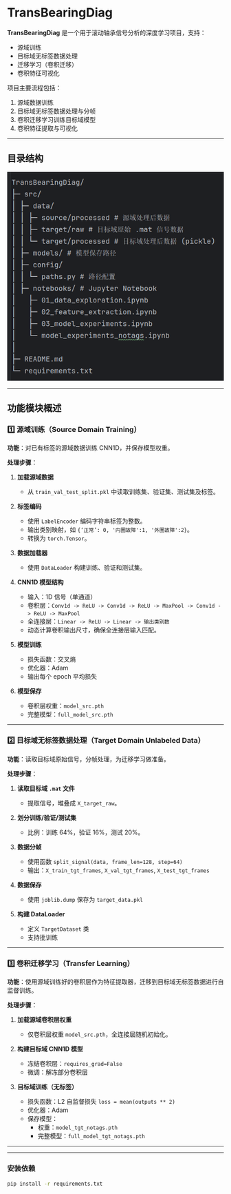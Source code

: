 # TransBearingDiag

**TransBearingDiag** 是一个用于滚动轴承信号分析的深度学习项目，支持：

- 源域训练
- 目标域无标签数据处理
- 迁移学习（卷积迁移）
- 卷积特征可视化

项目主要流程包括：

1. 源域数据训练
2. 目标域无标签数据处理与分帧
3. 卷积迁移学习训练目标域模型
4. 卷积特征提取与可视化

---



## 目录结构


![tree.png](tree.png)


---

## 功能模块概述

### 1️⃣ 源域训练（Source Domain Training）

**功能**：对已有标签的源域数据训练 CNN1D，并保存模型权重。  

**处理步骤**：

1. **加载源域数据**  
   - 从 `train_val_test_split.pkl` 中读取训练集、验证集、测试集及标签。

2. **标签编码**  
   - 使用 `LabelEncoder` 编码字符串标签为整数。
   - 输出类别映射，如 `{‘正常’: 0, '内圈故障':1, '外圈故障':2}`。
   - 转换为 `torch.Tensor`。

3. **数据加载器**  
   - 使用 `DataLoader` 构建训练、验证和测试集。

4. **CNN1D 模型结构**  
   - 输入：1D 信号（单通道）  
   - 卷积层：`Conv1d -> ReLU -> Conv1d -> ReLU -> MaxPool -> Conv1d -> ReLU -> MaxPool`  
   - 全连接层：`Linear -> ReLU -> Linear -> 输出类别数`  
   - 动态计算卷积输出尺寸，确保全连接层输入匹配。

5. **模型训练**  
   - 损失函数：交叉熵  
   - 优化器：Adam  
   - 输出每个 epoch 平均损失

6. **模型保存**  
   - 卷积层权重：`model_src.pth`  
   - 完整模型：`full_model_src.pth`

---

### 2️⃣ 目标域无标签数据处理（Target Domain Unlabeled Data）

**功能**：读取目标域原始信号，分帧处理，为迁移学习做准备。  

**处理步骤**：

1. **读取目标域 `.mat` 文件**  
   - 提取信号，堆叠成 `X_target_raw`。

2. **划分训练/验证/测试集**  
   - 比例：训练 64%，验证 16%，测试 20%。

3. **数据分帧**  
   - 使用函数 `split_signal(data, frame_len=128, step=64)`  
   - 输出：`X_train_tgt_frames`, `X_val_tgt_frames`, `X_test_tgt_frames`

4. **数据保存**  
   - 使用 `joblib.dump` 保存为 `target_data.pkl`  

5. **构建 DataLoader**  
   - 定义 `TargetDataset` 类  
   - 支持批训练

---

### 3️⃣ 卷积迁移学习（Transfer Learning）

**功能**：使用源域训练好的卷积层作为特征提取器，迁移到目标域无标签数据进行自监督训练。  

**处理步骤**：

1. **加载源域卷积层权重**  
   - 仅卷积层权重 `model_src.pth`，全连接层随机初始化。

2. **构建目标域 CNN1D 模型**  
   - 冻结卷积层：`requires_grad=False`  
   - 微调：解冻部分卷积层

3. **目标域训练（无标签）**  
   - 损失函数：L2 自监督损失 `loss = mean(outputs ** 2)`  
   - 优化器：Adam  
   - 保存模型：  
     - 权重：`model_tgt_notags.pth`  
     - 完整模型：`full_model_tgt_notags.pth`

---


---



### 安装依赖

```bash
pip install -r requirements.txt


